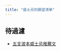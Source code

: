 ```yaml
---
title: "威士忌的願望清單"
---
```


## 待過濾
- [五支波本威士忌推薦文](https://medium.com/need-a-drink/%E5%8F%AA%E9%9C%80%E4%BA%94%E7%93%B6-%E6%B3%A2%E6%9C%AC-%E5%A8%81%E5%A3%AB%E5%BF%8C-%E7%BE%8E%E5%8F%B0%E5%8F%8B%E5%A5%BD-%E6%8E%A8%E8%96%A6%E6%B8%85%E5%96%AE-my-only-5-bourbon-whisky-i-need-112ff911ffbe)

